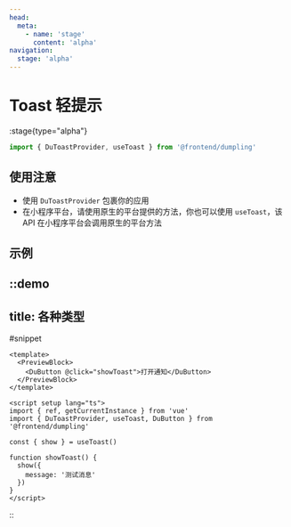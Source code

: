 ```yaml
---
head:
  meta:
    - name: 'stage'
      content: 'alpha'
navigation:
  stage: 'alpha'
---
```


# Toast 轻提示

:stage{type="alpha"}

```ts
import { DuToastProvider, useToast } from '@frontend/dumpling'
```

## 使用注意

- 使用 `DuToastProvider` 包裹你的应用
- 在小程序平台，请使用原生的平台提供的方法，你也可以使用 `useToast`，该 API 在小程序平台会调用原生的平台方法

## 示例

::demo
---
title: 各种类型
---
#snippet
```vue
<template>
  <PreviewBlock>
    <DuButton @click="showToast">打开通知</DuButton>
  </PreviewBlock>
</template>

<script setup lang="ts">
import { ref, getCurrentInstance } from 'vue'
import { DuToastProvider, useToast, DuButton } from '@frontend/dumpling'

const { show } = useToast()

function showToast() {
  show({
    message: '测试消息'
  })
}
</script>
```
::
